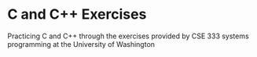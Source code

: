 # C and C++ Exercises
Practicing C and C++ through the exercises provided by CSE 333 systems programming at the University of Washington
